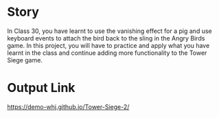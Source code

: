 # Story
In Class 30, you have learnt to use the vanishing effect for a pig and use keyboard events to
attach the bird back to the sling in the Angry Birds game.
In this project, you will have to practice and apply what you have learnt in the class and
continue adding more functionality to the Tower Siege game.

# Output Link
https://demo-whj.github.io/Tower-Siege-2/





